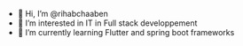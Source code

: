 - 👋 Hi, I’m @rihabchaaben
- 👀 I’m interested in IT in Full stack developpement
- 🌱 I’m currently learning Flutter and spring boot frameworks

<!---
rihabchaaben/rihabchaaben is a ✨ special ✨ repository because its `README.md` (this file) appears on your GitHub profile.
You can click the Preview link to take a look at your changes.
--->
